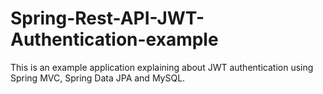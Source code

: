 # Spring-Rest-API-JWT-Authentication-example
This is an example application explaining about JWT authentication using Spring MVC, Spring Data JPA and MySQL.
